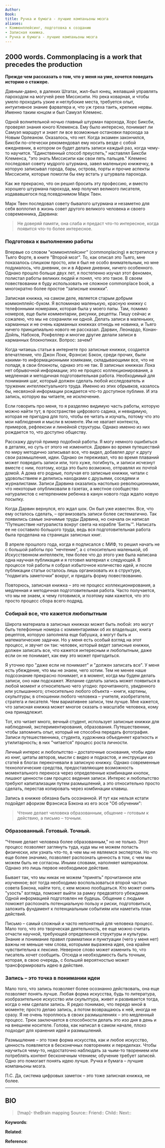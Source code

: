 ```yaml
---
Author: 
Book: 
title: Ручка и бумага - лучшие компаньоны мозга
aliases:
- Коммонплейсинг, подготовка к созданию
- Записная книжка.
- Ручка и бумага - лучшие компаньоны мозга
---
```

## 2000 words. Commonplacing is a work that precedes the production

**Прежде чем рассказать о том, что у меня на уме, хочется поведать историю о стажере.** 

Давным-давно, в далеких Штатах, жил-был юнец, желавший управлять пароходом на могучей реке Миссисипи. Но река коварная, и чтобы умело проходить узкие и неглубокие места, требуется опыт, интуитивное знание фарватера и, что уж греха таить, крепкие нервы. Именно таким юнцом и был Самуэл Клеменс.

Одной волнительной ночью главный штурман парохода, Хорс Биксби, проверял знания юного Клеменса. Ему было интересно, понимает ли Самуэл маршрут и знает ли все возможные остановки парохода за Новым Орлеаном. Оказалось, что нет. Когда экзамен закончился, Биксби по-отечески рекомендовал ему носить везде с собой ежедневник, в котором он будет делать записи каждый раз, когда чему-то научится. "Единственный способ преуспеть," наставлял Биксби Клеменса, "это знать Миссисипи как свои пять пальцев." Клеменс последовал совету мудрого штурмана, завел маленькую книжечку, в которую записывал города, бары, острова, порты и прочие аспекты Миссисипи, которые помогли бы ему встать у штурвала парохода.

Как же прекрасно, что он решил бросить эту профессию, и вместо хорошего штурмана парохода, мир получил великого писателя, издававшегося под псевдонимом Марк Твен.

Марк Твен последовал совету бывалого штурмана и незаметно для себя воплотил в жизнь совет другого великого человека и своего современника, Дарвина:

> Не доверяй памяти, она слаба и предаст что-то интересное, когда появится что-то более интересное.
### Подготовка к выполнению работы

Впервые со словом "коммонплейсинг" (commonplacing) я встретился у Тьяго Форте, в книге "Второй мозг". То, как описал это Тьяго, мне показалось слишком просто, или я был не особо внимательным, но мне подумалось, что дневник, он и в Африке дневник, ничего особенного. Однако прошло больше двух лет, я постепенно изучал этот феномен, полистал работы великих людей и понял, что это такое. В своем повествовании я буду использовать не сложное commonplace book, а многократно более простое "записные книжки".

Записная книжка, на самом деле, является старым добрым коммонплейс-буком. Я вспоминаю маленькую, красную книжку с телефонными номерами, которая была у моего папы. Там, помимо номеров, еще были комментарии, рисунки, рецепты. Пишу сейчас и сожалею, что мы не сохранили ни одной. Делать записи в маленьких, карманных и не очень карманных книжках отнюдь не новинка, и Тьяго ничего принципиально нового не рассказал. Дарвин, Леонардо, Конан-Дойль, Набоков, Рокфеллер и многие другие делали записи в карманных блокнотиках. Вопрос: зачем?

Когда читаешь статьи в интернете про записные книжки, создается впечатление, что Джон Локк, Фрэнсис Бэкон, среди прочих, были какими-то информационными хомяками, складывающими все, что не попадя, в свои блокноты, однако это не так. В записных книжках Лока нет обрывочной информации; это не процесс коллекционирования, а медленная и методичная подготовительная работа. Необходимый для понимания шаг, который должен сделать любой исследователь и труженик интеллектуального труда. Именно из этих обрывков, казалось бы, несвязной информации рождается что-то доступное публике. И эта запись, которую вы читаете, не исключение.

Если говорить про меня, то я разделяю видимую часть работы, которую можно найти тут, в пространстве цифрового садика, и невидимую, которая не пригодна для того, чтобы ее читать и изучать, потому что это мои наблюдения и мысли в моменте. Им не хватает контекста, примеров, рефлексии и линейной структуры. Однако именно из них рождается то, что доступно обществу.

Расскажу другой пример подобной работы. Я могу немного ошибиться в деталях, но суть от этого не изменится. Дарвин во время путешествий по миру методично записывал все, что видел, добавлял друг к другу свои размышления, идеи. Однако он переживал, что во время плаваний может повредить записи или, того хуже, погибнуть, и записи исчезнут вместе с ним, поэтому, когда это было возможно, отправлял их почтой домой. А дома его родные, получая его записные книжки, читали с удовольствием и делились находками с друзьями, соседями и журналистами. Записи Дарвина оказались настолько революционными, что некоторые опубликовали в газетах, а местное сообщество натуралистов с нетерпением ребенка в канун нового года ждало новую посылку.

Когда Дарвин вернулся, его ждал шок. Он был уже известен. Все, что ему осталось сделать, – организовать записи более систематично. Так появились самые значимые труды Дарвина, но сначала он написал "Путешествие натуралиста вокруг света на корабле 'Бигль'". Написать ее не составило большого труда, ведь вся подготовительная работа была проделана на страницах записных книг.

В апреле прошлого года, когда я подписался с МИФ, то решил начать не с большой работы про "нечтение", а с относительно маленькой, об Искусственном интеллекте, тем более что до этого уже была написана одна научная публикация и я готовил материал к следующей. В процессе той работы я собрал избыточное количество идей, и после публикации статьи осталось лишь организовать их в структуре, “подвигать заметочки” вокруг, и придать форму повествованию.

Повторюсь, записная книжка – это не процесс коллекционирования, а медленная и методичная подготовительная работа. Часто получается, что мы не знаем, к чему готовимся, и поэтому нам кажется, что это просто процесс сбора всего подряд.
### Собирай все, что кажется любопытным

Широта материала в записных книжках может быть любой: это могут быть телефонные номера с комментариями об их владельцах, книга рецептов, которую заполняла еще бабушка, а могут быть и математические задачки. Но у меня есть особый взгляд на этот процесс, и звучит он так: человек, который ведет записные книжки, должен записать все, что кажется интересным и любопытным, даже если он не понимает, как ему это может пригодиться.

Я уточню про "даже если не понимает" и "должен записать все". У меня есть убеждение, что мы не знаем, чего хотим. Тем не менее наше подсознание прекрасно понимает, и в момент, когда мы будем делать записи, оно нам подскажет. Желание сделать запись может появиться в любой момент и относительно чего угодно: прочитанного, увиденного или услышанного; относительно любого объекта – книги, картины, скульптуры; в отношении любого человека – учителя, изобретателя, стратега и писателя. Чем вариативнее записи, тем лучше. Мне кажется, что записная книжка может многое сказать о масштабе человека, кому она принадлежит.

Тот, кто читает много, вечный студент, использует записные книжки для наблюдений, экспериментирования, образования. Путешественник, чтобы запомнить опыт, который не способна передать фотография. Записи путешественника, студента, художника объединяет краткость и утилитарность; в них "читается" процесс роста личности.

Личный интерес и любопытство – достаточные основания, чтобы идеи из книг, цитаты авторов, мысли с видео и подкастов, и инструкции из статей в блогах перекочевали в записную книжку. Однако современные технологические средства, предоставляющие возможность моментального переноса через определенные комбинации кнопок, лишают ценности сам процесс ведения записи. Интерес и любопытство требуют капитализации путем размышлений, а это относительно просто сделать, перестав копировать через комбинации клавиш.

Запись в книжке обязана быть осознанной. И тут как нельзя кстати подойдет афоризм Фрэнсиса Бэкона из его эссе "Об обучении":

> Чтение делает человека образованным, общение – готовым к действию, а письмо – точным.
### Образованный. Готовый. Точный.

"Чтение делает человека более образованным," но не только. Этот процесс позволяет заглянуть туда, куда мы не можем попасть физически, или узнать что-то, в чем мы не являемся экспертом. Но что еще более значимо, позволяет распознать ценность в том, с чем мы можем быть не согласны. Иными словами, наполняет материалом. Однако это лишь первое необходимое действие.

Бывает так, что мы никак не можем “принять” прочитанное или изученное; вот тогда необходимо воспользоваться второй частью совета Бэкона, найти того, с кем можно пообщаться. Кто может снять "узость" взгляда, поможет выйти за рамку предвзятого убеждения. Одной информацией подготовлен не будешь. Общение с людьми поможет распознать потенциальную пользу и риски, подготовиться, заложить фундамент к потенциальным событиям или наметить план действий.

Письмо – самый сложный и часто непонятный для человека процесс. Мало того, что это творческая деятельность, ее еще можно считать отчасти научной, требующей определенной структуры и культуры. Знание и понимание правил грамматики и пунктуации (чего у меня нет) важны не меньше чем слова, которыми выражена идея, она крайне чувствительна к лексике. Неверное слово может изменить то, что писатель хочет сообщить. Отсюда и необходимость быть точным, которая, в свою очередь, с большей вероятностью может трансформировать идею в действие.
### Запись – это точка в понимании идеи

Мало того, что запись позволяет более осознанно действовать, она еще позволяет понять лучше. Любая форма искусства, будь то литература, изобразительное искусство или скульптура, живет и развивается тогда, когда о нем сделали запись. Я редко понимаю, что передо мной в моменте; просто делаю запись, а потом возвращаюсь к ней, иногда не сразу. Я не очень тороплюсь в своих размышлениях – это медленный процесс. Трюк заключается в способности делать это изо дня в день и на внешнем носителе. Голова, как написал в самом начале, плохо подходит для хранения идей и размышлений.

Размышление – это тоже форма искусства, как и любое искусство, ценность появляется в бесконечных повторениях и переделках. Чтобы научиться чему-то, недостаточно наблюдать за чьим-то творением или потреблять контент бесконечным чтением; обучение требует записей. Одно это помогает понять идею лучше. Ручка и бумага – лучшие компаньоны мозга.

П.С. Да, система цифровых заметок – это тоже записная книжка, не более.

***
## BIO
> [!map]- theBrain mapping
> Source::
> Friend::
> Child::
> Next::

**Keywords**:

**Related**:

**Reference**: 